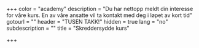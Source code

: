 +++
color = "academy"
description = "Du har nettopp meldt din interesse for våre kurs. En av våre ansatte vil ta kontakt med deg i løpet av kort tid"
gotourl = ""
header = "TUSEN TAKK!"
hidden = true
lang = "no"
subdescription = ""
title = "Skreddersydde kurs"

+++
